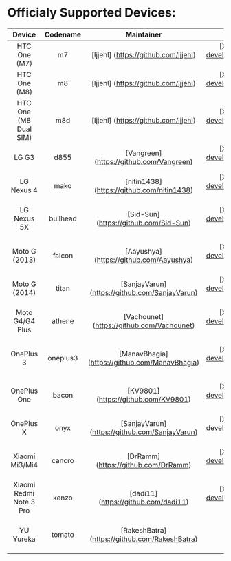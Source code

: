 Officialy Supported Devices:
==========
| Device                  | Codename | Maintainer                                     | XDA Thread                                                        | Download
| :---------------------: | :------: | :--------------------------------------------: | :---------------------------------------------------------------: | :---------------------------------------------------------------------------------------------------------------------------------------------------------------------------: |
| HTC One (M7)            | m7       | [ljjehl] (https://github.com/ljjehl)           | [XDA] (https://forum.xda-developers.com/showthread.php?t=2986038) | [Official] (https://mirrors.c0urier.net/android/teamhorizon/N/Official/m7/) / [experimental] (https://mirrors.c0urier.net/android/teamhorizon/N/experimental/m7/)             |
| HTC One (M8)            | m8       | [ljjehl] (https://github.com/ljjehl)           | [XDA] (https://forum.xda-developers.com/showthread.php?t=3520382) | [Official] (https://mirrors.c0urier.net/android/teamhorizon/N/Official/m8/) / [experimental] (https://mirrors.c0urier.net/android/teamhorizon/N/experimental/m8/)             |
| HTC One (M8 Dual SIM)   | m8d      | [ljjehl] (https://github.com/ljjehl)           | [XDA] (https://forum.xda-developers.com/showthread.php?t=3520382) | [Official] (https://mirrors.c0urier.net/android/teamhorizon/N/Official/m8d/) / [experimental] (https://mirrors.c0urier.net/android/teamhorizon/N/experimental/m8d/)           |
| LG G3                   | d855     | [Vangreen] (https://github.com/Vangreen)       | [XDA] (https://forum.xda-developers.com/showthread.php?t=3493380) | [Official] (https://mirrors.c0urier.net/android/teamhorizon/N/Official/d855/) / [experimental] (https://mirrors.c0urier.net/android/teamhorizon/N/experimental/d855/)         |
| LG Nexus 4              | mako     | [nitin1438] (https://github.com/nitin1438)     | [XDA] (https://forum.xda-developers.com/showthread.php?t=3499985) | [Official] (https://mirrors.c0urier.net/android/teamhorizon/N/Official/mako/) / [experimental] (https://mirrors.c0urier.net/android/teamhorizon/N/experimental/mako/)         |
| LG Nexus 5X             | bullhead | [Sid-Sun] (https://github.com/Sid-Sun)         | [XDA] (https://forum.xda-developers.com/showthread.php?t=3510911) | [Official] (https://mirrors.c0urier.net/android/teamhorizon/N/Official/bullhead/) / [experimental] (https://mirrors.c0urier.net/android/teamhorizon/N/experimental/bullhead/) |
| Moto G (2013)           | falcon   | [Aayushya] (https://github.com/Aayushya)       | [XDA] (https://forum.xda-developers.com/showthread.php?t=3534259) | [Official] (https://mirrors.c0urier.net/android/teamhorizon/N/Official/falcon/) / [experimental] (https://mirrors.c0urier.net/android/teamhorizon/N/experimental/falcon/)     |
| Moto G (2014)           | titan    | [SanjayVarun] (https://github.com/SanjayVarun) | [XDA] (https://forum.xda-developers.com/showthread.php?t=3506466) | [Official] (https://mirrors.c0urier.net/android/teamhorizon/N/Official/titan/) / [experimental] (https://mirrors.c0urier.net/android/teamhorizon/N/experimental/titan/)       |
| Moto G4/G4 Plus         | athene   | [Vachounet] (https://github.com/Vachounet)     | [XDA] (https://forum.xda-developers.com/showthread.php?t=3508808) | [Official] (https://mirrors.c0urier.net/android/teamhorizon/N/Official/athene/) / [experimental] (https://mirrors.c0urier.net/android/teamhorizon/N/experimental/athene/)     |
| OnePlus 3               | oneplus3 | [ManavBhagia] (https://github.com/ManavBhagia) | [XDA] (https://forum.xda-developers.com/showthread.php?t=3519047) | [Official] (https://mirrors.c0urier.net/android/teamhorizon/N/Official/oneplus3/) / [experimental] (https://mirrors.c0urier.net/android/teamhorizon/N/experimental/oneplus3/) |
| OnePlus One             | bacon    | [KV9801] (https://github.com/KV9801)           | [XDA] (https://forum.xda-developers.com/showthread.php?t=3516696) | [Official] (https://mirrors.c0urier.net/android/teamhorizon/N/Official/bacon/) / [experimental] (https://mirrors.c0urier.net/android/teamhorizon/N/experimental/bacon/)       |
| OnePlus X               | onyx     | [SanjayVarun] (https://github.com/SanjayVarun) | [XDA] (https://forum.xda-developers.com/showthread.php?t=3496875) | [Official] (https://mirrors.c0urier.net/android/teamhorizon/N/Official/onyx/) / [experimental] (https://mirrors.c0urier.net/android/teamhorizon/N/experimental/onyx/)         |
| Xiaomi Mi3/Mi4          | cancro   | [DrRamm] (https://github.com/DrRamm)           | [XDA] (https://forum.xda-developers.com/showthread.php?t=3489315) | [Official] (https://mirrors.c0urier.net/android/teamhorizon/N/Official/cancro/) / [experimental] (https://mirrors.c0urier.net/android/teamhorizon/N/experimental/cancro/)     |
| Xiaomi Redmi Note 3 Pro | kenzo    | [dadi11] (https://github.com/dadi11)           | [XDA] (https://forum.xda-developers.com/showthread.php?t=3492504) | [Official] (https://mirrors.c0urier.net/android/teamhorizon/N/Official/kenzo/) / [experimental] (https://mirrors.c0urier.net/android/teamhorizon/N/experimental/kenzo/)       |
| YU Yureka               | tomato   | [RakeshBatra] (https://github.com/RakeshBatra) |                                                                   | [Official] (https://mirrors.c0urier.net/android/teamhorizon/N/Official/tomato/) / [experimental] (https://mirrors.c0urier.net/android/teamhorizon/N/experimental/tomato/)     |
